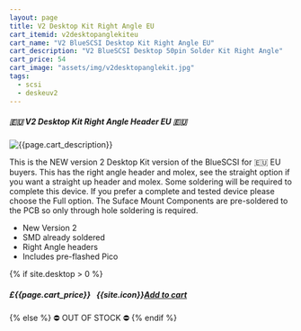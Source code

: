 ```yaml
---
layout: page
title: V2 Desktop Kit Right Angle EU
cart_itemid: v2desktopanglekiteu
cart_name: "V2 BlueSCSI Desktop Kit Right Angle EU"
cart_description: "V2 BlueSCSI Desktop 50pin Solder Kit Right Angle"
cart_price: 54
cart_image: "assets/img/v2desktopanglekit.jpg"
tags: 
  - scsi
  - deskeuv2
---
```


##### 🇪🇺 V2 Desktop Kit Right Angle Header EU 🇪🇺

![{{page.cart_description}}]({{page.cart_image}})

This is the NEW version 2 Desktop Kit version of the BlueSCSI for 🇪🇺 EU buyers. This has the right angle header and molex, see the straight option if you want a straight up header and molex. Some soldering will be required to complete this device. If you prefer a complete and tested device please choose the Full option. The Suface Mount Components are pre-soldered to the PCB so only through hole soldering is required.

* New Version 2
* SMD already soldered
* Right Angle headers
* Includes pre-flashed Pico

{% if site.desktop > 0 %}
##### £{{page.cart_price}} &nbsp; {{site.icon}}[Add to cart](/cart#{{page.cart_itemid}})
{% else %}
&#9940; OUT OF STOCK &#9940;
{% endif %}